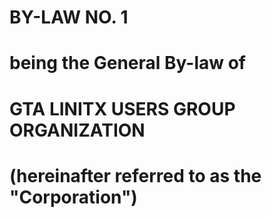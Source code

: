 # BY-LAW NO. 1
# being the General By-law of
# GTA LINITX USERS GROUP ORGANIZATION
# (hereinafter referred to as the "Corporation")